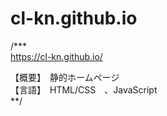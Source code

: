 # cl-kn.github.io

/***  
https://cl-kn.github.io/

【概要】　静的ホームページ  
【言語】　HTML/CSS　、JavaScript  
**/
